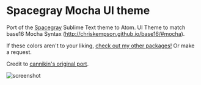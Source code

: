 # Spacegray Mocha UI theme

Port of the [Spacegray](http://kkga.github.io/spacegray) Sublime Text theme to Atom.
UI Theme to match base16 Mocha Syntax (http://chriskempson.github.io/base16/#mocha). 

If these colors aren't to your liking, [check out my other packages!](https://atom.io/users/emilyemorehouse)
Or make a request.


Credit to  [cannikin's original port](https://github.com/cannikin/spacegray-dark-ui).

![screenshot](https://s3-us-west-2.amazonaws.com/emilyemorehouse/spacegraymocha)
